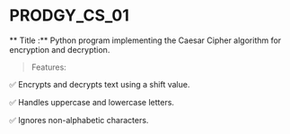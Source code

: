 # PRODGY_CS_01
** Title :** Python program implementing the Caesar Cipher algorithm for encryption and decryption.


>Features:

✅ Encrypts and decrypts text using a shift value.

✅ Handles uppercase and lowercase letters.

✅ Ignores non-alphabetic characters.
